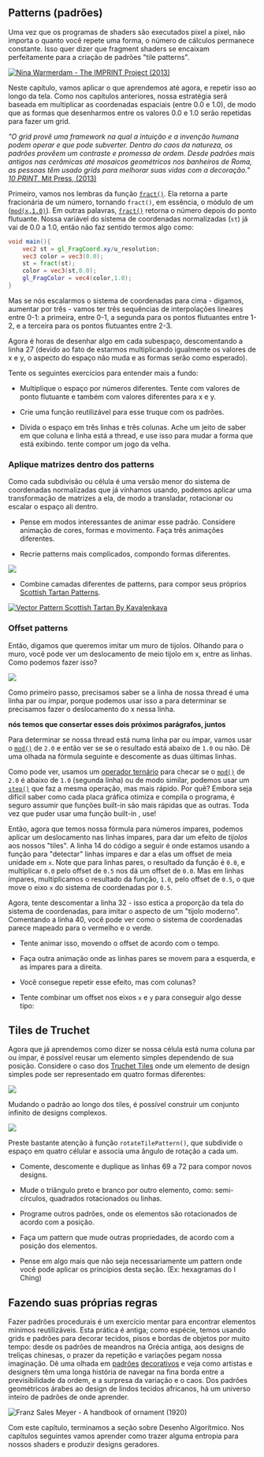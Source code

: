 ## Patterns (padrões)

Uma vez que os programas de shaders são executados pixel a pixel, não importa o quanto você repete uma forma, o número de cálculos permanece constante. Isso quer dizer que fragment shaders se encaixam perfeitamente para a criação de padrões "tile patterns".

[ ![Nina Warmerdam - The IMPRINT Project (2013)](warmerdam.jpg) ](../edit.php#09/dots5.frag)

Neste capítulo, vamos aplicar o que aprendemos até agora, e repetir isso ao longo da tela. Como nos capítulos anteriores, nossa estratégia será baseada em multiplicar as coordenadas espaciais (entre 0.0 e 1.0), de modo que as formas que desenharmos entre os valores 0.0 e 1.0 serão repetidas para fazer um grid.

*"O grid provê uma framework na qual a intuição e a invenção humana podem operar e que pode subverter. Dentro do caos da natureza, os padrões provêem um contraste e promessa de ordem. Desde padrões mais antigos nas cerâmicas até mosaicos geométricos nos banheiros de Roma, as pessoas têm usado grids para melhorar suas vidas com a decoração."* [*10 PRINT*, Mit Press, (2013)](http://10print.org/)

Primeiro, vamos nos lembras da função [```fract()```](../glossary/?search=fract). Ela retorna a parte fracionária de um número, tornando ```fract()```, em essência, o módulo de um ([```mod(x,1.0)```](../glossary/?search=mod)). Em outras palavras, [```fract()```](../glossary/?search=fract) retorna o número depois do ponto flutuante. Nossa variável do sistema de coordenadas normalizadas (```st```) já vai de 0.0 a 1.0, então não faz sentido termos algo como:

```glsl
void main(){
	vec2 st = gl_FragCoord.xy/u_resolution;
	vec3 color = vec3(0.0);
    st = fract(st);
	color = vec3(st,0.0);
	gl_FragColor = vec4(color,1.0);
}
```

Mas se nós escalarmos o sistema de coordenadas para cima - digamos, aumentar por três - vamos ter três sequências de interpolações lineares entre 0-1:  a primeira, entre 0-1, a segunda para os pontos flutuantes entre 1-2, e a terceira para os pontos flutuantes entre 2-3.

<div class="codeAndCanvas" data="grid-making.frag"></div>

Agora é horas de desenhar algo em cada subespaço, descomentando a linha 27 (devido ao fato de estarmos multiplicando igualmente os valores de x e y, o aspecto do espaço não muda e as formas serão como esperado).

Tente os seguintes exercícios para entender mais a fundo:

* Multiplique o espaço por números diferentes. Tente com valores de ponto flutuante e também com valores diferentes para x e y.

* Crie uma função reutilizável para esse truque com os padrões.

* Divida o espaço em três linhas e três colunas. Ache um jeito de saber em que coluna e linha está a thread, e use isso para mudar a forma que está exibindo. tente compor um jogo da velha. 

### Aplique matrizes dentro dos patterns

Como cada subdivisão ou célula é uma versão menor do sistema de coordenadas normalizadas que já vínhamos usando, podemos aplicar uma transformação de matrizes a ela, de modo a transladar, rotacionar ou escalar o espaço ali dentro.

<div class="codeAndCanvas" data="checks.frag"></div>

* Pense em modos interessantes de animar esse padrão. Considere animação de cores, formas e movimento. Faça três animações diferentes.

* Recrie patterns mais complicados, compondo formas diferentes.


[![](diamondtiles-long.png)](../edit.php#09/diamondtiles.frag)

* Combine camadas diferentes de patterns, para compor seus próprios [Scottish Tartan Patterns](https://www.google.com/search?q=scottish+patterns+fabric&tbm=isch&tbo=u&source=univ&sa=X&ei=Y1aFVfmfD9P-yQTLuYCIDA&ved=0CB4QsAQ&biw=1399&bih=799#tbm=isch&q=Scottish+Tartans+Patterns).

[ ![Vector Pattern Scottish Tartan By Kavalenkava](tartan.jpg) ](http://graphicriver.net/item/vector-pattern-scottish-tartan/6590076)

### Offset patterns

Então, digamos que queremos imitar um muro de tijolos. Olhando para o muro, você pode ver um deslocamento de meio tijolo em x, entre as linhas. Como podemos fazer isso?

![](brick.jpg)

Como primeiro passo, precisamos saber se a linha de nossa thread é uma linha par ou ímpar, porque podemos usar isso a para determinar se precisamos fazer o deslocamento do x nessa linha. 

____nós temos que consertar esses dois próximos parágrafos, juntos____

Para determinar se nossa thread está numa linha par ou ímpar, vamos usar o [```mod()```](../glossary/?search=mod) de ```2.0``` e então ver se se o resultado está abaixo de ```1.0``` ou não. Dê uma olhada na fórmula seguinte e descomente as duas últimas linhas.

<div class="simpleFunction" data="y = mod(x,2.0);
// y = mod(x,2.0) < 1.0 ? 0. : 1. ;
// y = step(1.0,mod(x,2.0));"></div>

Como pode ver, usamos um [operador ternário](https://en.wikipedia.org/wiki/%3F: ) para checar se o [```mod()```](../glossary/?search=mod) de ```2.0``` é abaixo de ```1.0``` (segunda linha) ou de modo similar, podemos usar um [```step()```](../glossary/?search=step) que faz a mesma operação, mas mais rápido. Por quê? Embora seja difícil saber como cada placa gráfica otimiza e compila o programa, é seguro assumir que funções built-in são mais rápidas que as outras. Toda vez que puder usar uma função built-in , use!

Então, agora que temos nossa fórmula para números ímpares, podemos aplicar um deslocamento nas linhas ímpares, para dar um efeito de *tijolos* aos nossos "tiles". A linha 14 do código a seguir é onde estamos usando a função para "detectar" linhas ímpares e dar a elas um offset de meia unidade em ```x```. Note que para linhas pares, o resultado da função é ```0.0```, e multiplicar ```0.0``` pelo offset de ```0.5``` nos dá um offset de  ```0.0```. Mas em linhas ímpares, multiplicamos o resultado da função, ```1.0```, pelo offset de  ```0.5```, o que move o eixo ```x``` do sistema de coordenadas por ```0.5```.

Agora, tente descomentar a linha 32 - isso estica a proporção da tela do sistema de coordenadas, para imitar o aspecto de um "tijolo moderno". Comentando a linha 40, você pode ver como o sistema de coordenadas parece mapeado para o vermelho e o verde. 


<div class="codeAndCanvas" data="bricks.frag"></div>

* Tente animar isso, movendo o offset de acordo com o tempo.

* Faça outra animação onde as linhas pares se movem para a esquerda, e as ímpares para a direita.

* Você consegue repetir esse efeito, mas com colunas?

* Tente combinar um offset nos eixos ```x``` e ```y``` para conseguir algo desse tipo:

<a href="../edit.php#09/marching_dots.frag"><canvas id="custom" class="canvas" data-fragment-url="marching_dots.frag"  width="520px" height="200px"></canvas></a>

## Tiles de Truchet

Agora que já aprendemos como dizer se nossa célula está numa coluna par ou ímpar, é possível reusar um elemento simples dependendo de sua posição. Considere o caso dos [Truchet Tiles](http://en.wikipedia.org/wiki/Truchet_tiles) onde um elemento de design simples pode ser representado em quatro formas diferentes:

![](truchet-00.png)

Mudando o padrão ao longo dos tiles, é possível construir um conjunto infinito de designs complexos.

![](truchet-01.png)

Preste bastante atenção à função ```rotateTilePattern()```, que subdivide o espaço em quatro célular e associa uma ângulo de rotação a cada um.

<div class="codeAndCanvas" data="truchet.frag"></div>

* Comente, descomente e duplique as linhas 69 a 72 para compor novos designs.

* Mude o triângulo preto e branco por outro elemento, como: semi-círculos, quadrados rotacionados ou linhas.

* Programe outros padrões, onde os elementos são rotacionados de acordo com a posição.

* Faça um pattern que mude outras propriedades, de acordo com a posição dos elementos.

* Pense em algo mais que não seja necessariamente um pattern onde você pode aplicar os princípios desta seção. (Ex: hexagramas do I Ching)

<a href="../edit.php#09/iching-01.frag"><canvas id="custom" class="canvas" data-fragment-url="iching-01.frag"  width="520px" height="200px"></canvas></a>

## Fazendo suas próprias regras

Fazer padrões procedurais é um exercício mentar para encontrar elementos mínimos reutilizáveis. Esta prática é antiga; como espécie, temos usando grids e padrões para decorar tecidos, pisos e bordas de objetos por muito tempo: desde os padrões de meandros na Grécia antiga, aos designs de treliças chinesas, o prazer  da repetição e variações pegam nossa imaginação. Dê uma olhada em  [padrões](https://www.pinterest.com/patriciogonzv/paterns/) [decorativos](https://archive.org/stream/traditionalmetho00chririch#page/130/mode/2up)  e veja como artistas e designers têm uma longa história de navegar na fina borda entre a previsibilidade da ordem, e a surpresa da variação e o caos. Dos padrões geométricos árabes ao design de lindos tecidos africanos, há um universo inteiro de padrões de onde aprender.

![Franz Sales Meyer - A handbook of ornament (1920)](geometricpatters.png)

Com este capítulo, terminamos a seção sobre Desenho Algorítmico. Nos capítulos seguintes vamos aprender como trazer alguma entropia para nossos shaders e produzir designs geradores.

